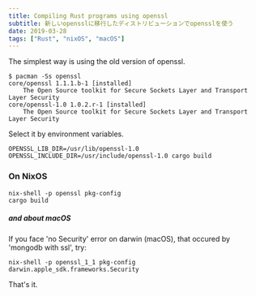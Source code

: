```yaml
---
title: Compiling Rust programs using openssl
subtitle: 新しいopensslに移行したディストリビューションでopensslを使う
date: 2019-03-28
tags: ["Rust", "nixOS", "macOS"]
---
```


The simplest way is using the old version of openssl.

```
$ pacman -Ss openssl
core/openssl 1.1.1.b-1 [installed]
    The Open Source toolkit for Secure Sockets Layer and Transport Layer Security
core/openssl-1.0 1.0.2.r-1 [installed]
    The Open Source toolkit for Secure Sockets Layer and Transport Layer Security
```

Select it by environment variables.

```
OPENSSL_LIB_DIR=/usr/lib/openssl-1.0 OPENSSL_INCLUDE_DIR=/usr/include/openssl-1.0 cargo build
```

### On NixOS

```
nix-shell -p openssl pkg-config
cargo build
```

##### and about macOS

If you face 'no Security' error on darwin (macOS), that occured by 'mongodb with ssl', try:

```
nix-shell -p openssl_1_1 pkg-config darwin.apple_sdk.frameworks.Security
```

That's it.


